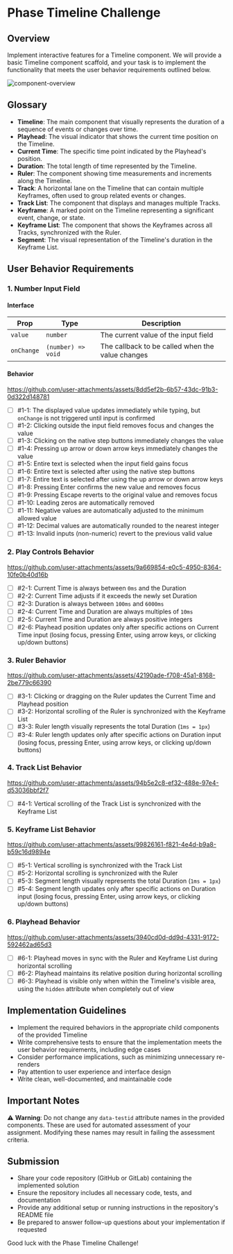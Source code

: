 # Phase Timeline Challenge

## Overview

Implement interactive features for a Timeline component. We will provide a basic Timeline component scaffold, and your task is to implement the functionality that meets the user behavior requirements outlined below.

![component-overview](./readme-assets/component-overview.jpg)

## Glossary

- **Timeline**: The main component that visually represents the duration of a sequence of events or changes over time.
- **Playhead**: The visual indicator that shows the current time position on the Timeline.
- **Current Time**: The specific time point indicated by the Playhead's position.
- **Duration**: The total length of time represented by the Timeline.
- **Ruler**: The component showing time measurements and increments along the Timeline.
- **Track**: A horizontal lane on the Timeline that can contain multiple Keyframes, often used to group related events or changes.
- **Track List**: The component that displays and manages multiple Tracks.
- **Keyframe**: A marked point on the Timeline representing a significant event, change, or state.
- **Keyframe List**: The component that shows the Keyframes across all Tracks, synchronized with the Ruler.
- **Segment**: The visual representation of the Timeline's duration in the Keyframe List.

## User Behavior Requirements

### 1. Number Input Field

#### Interface

| Prop       | Type               | Description                                      |
| ---------- | ------------------ | ------------------------------------------------ |
| `value`    | `number`           | The current value of the input field             |
| `onChange` | `(number) => void` | The callback to be called when the value changes |

#### Behavior

https://github.com/user-attachments/assets/8dd5ef2b-6b57-43dc-91b3-0d322d148781

- [ ] #1-1: The displayed value updates immediately while typing, but `onChange` is not triggered until input is confirmed
- [ ] #1-2: Clicking outside the input field removes focus and changes the value
- [ ] #1-3: Clicking on the native step buttons immediately changes the value
- [ ] #1-4: Pressing up arrow or down arrow keys immediately changes the value
- [ ] #1-5: Entire text is selected when the input field gains focus
- [ ] #1-6: Entire text is selected after using the native step buttons
- [ ] #1-7: Entire text is selected after using the up arrow or down arrow keys
- [ ] #1-8: Pressing Enter confirms the new value and removes focus
- [ ] #1-9: Pressing Escape reverts to the original value and removes focus
- [ ] #1-10: Leading zeros are automatically removed
- [ ] #1-11: Negative values are automatically adjusted to the minimum allowed value
- [ ] #1-12: Decimal values are automatically rounded to the nearest integer
- [ ] #1-13: Invalid inputs (non-numeric) revert to the previous valid value

### 2. Play Controls Behavior

https://github.com/user-attachments/assets/9a669854-e0c5-4950-8364-10fe0b40d16b

- [ ] #2-1: Current Time is always between `0ms` and the Duration
- [ ] #2-2: Current Time adjusts if it exceeds the newly set Duration
- [ ] #2-3: Duration is always between `100ms` and `6000ms`
- [ ] #2-4: Current Time and Duration are always multiples of `10ms`
- [ ] #2-5: Current Time and Duration are always positive integers
- [ ] #2-6: Playhead position updates only after specific actions on Current Time input (losing focus, pressing Enter, using arrow keys, or clicking up/down buttons)

### 3. Ruler Behavior

https://github.com/user-attachments/assets/42190ade-f708-45a1-8168-2be779c66390

- [ ] #3-1: Clicking or dragging on the Ruler updates the Current Time and Playhead position
- [ ] #3-2: Horizontal scrolling of the Ruler is synchronized with the Keyframe List
- [ ] #3-3: Ruler length visually represents the total Duration (`1ms = 1px`)
- [ ] #3-4: Ruler length updates only after specific actions on Duration input (losing focus, pressing Enter, using arrow keys, or clicking up/down buttons)

### 4. Track List Behavior

https://github.com/user-attachments/assets/94b5e2c8-ef32-488e-97e4-d53036bbf2f7

- [ ] #4-1: Vertical scrolling of the Track List is synchronized with the Keyframe List

### 5. Keyframe List Behavior

https://github.com/user-attachments/assets/99826161-f821-4e4d-b9a8-b59c16d9894e

- [ ] #5-1: Vertical scrolling is synchronized with the Track List
- [ ] #5-2: Horizontal scrolling is synchronized with the Ruler
- [ ] #5-3: Segment length visually represents the total Duration (`1ms = 1px`)
- [ ] #5-4: Segment length updates only after specific actions on Duration input (losing focus, pressing Enter, using arrow keys, or clicking up/down buttons)

### 6. Playhead Behavior

https://github.com/user-attachments/assets/3940cd0d-dd9d-4331-9172-592462ad65d3

- [ ] #6-1: Playhead moves in sync with the Ruler and Keyframe List during horizontal scrolling
- [ ] #6-2: Playhead maintains its relative position during horizontal scrolling
- [ ] #6-3: Playhead is visible only when within the Timeline's visible area, using the `hidden` attribute when completely out of view

## Implementation Guidelines

- Implement the required behaviors in the appropriate child components of the provided Timeline
- Write comprehensive tests to ensure that the implementation meets the user behavior requirements, including edge cases
- Consider performance implications, such as minimizing unnecessary re-renders
- Pay attention to user experience and interface design
- Write clean, well-documented, and maintainable code

## Important Notes

⚠️ **Warning**: Do not change any `data-testid` attribute names in the provided components. These are used for automated assessment of your assignment. Modifying these names may result in failing the assessment criteria.

## Submission

- Share your code repository (GitHub or GitLab) containing the implemented solution
- Ensure the repository includes all necessary code, tests, and documentation
- Provide any additional setup or running instructions in the repository's README file
- Be prepared to answer follow-up questions about your implementation if requested

Good luck with the Phase Timeline Challenge!
